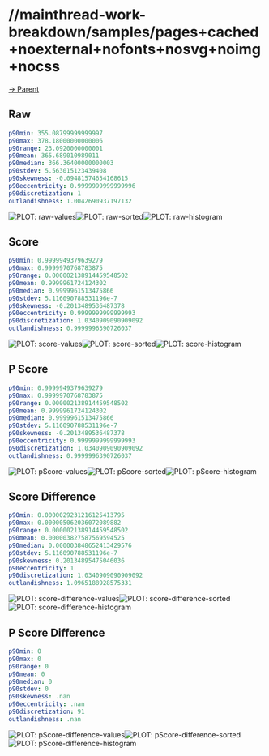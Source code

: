 
# //mainthread-work-breakdown/samples/pages+cached+noexternal+nofonts+nosvg+noimg+nocss

[→ Parent](../..)


## Raw


```yaml
p90min: 355.08799999999997
p90max: 378.18000000000006
p90range: 23.0920000000001
p90mean: 365.689010989011
p90median: 366.36400000000003
p90stdev: 5.563015123439408
p90skewness: -0.09481574654168615
p90eccentricity: 0.9999999999999996
p90discretization: 1
outlandishness: 1.0042690937197132

```

![PLOT: raw-values](./raw/values.svg)![PLOT: raw-sorted](./raw/sorted.svg)![PLOT: raw-histogram](./raw/histogram.svg)
## Score


```yaml
p90min: 0.9999949379639279
p90max: 0.9999970768783875
p90range: 0.000002138914459548502
p90mean: 0.9999961724124302
p90median: 0.9999961513475866
p90stdev: 5.116090788531196e-7
p90skewness: -0.2013489536487378
p90eccentricity: 0.9999999999999993
p90discretization: 1.0340909090909092
outlandishness: 0.9999996390726037

```

![PLOT: score-values](./score/values.svg)![PLOT: score-sorted](./score/sorted.svg)![PLOT: score-histogram](./score/histogram.svg)
## P Score


```yaml
p90min: 0.9999949379639279
p90max: 0.9999970768783875
p90range: 0.000002138914459548502
p90mean: 0.9999961724124302
p90median: 0.9999961513475866
p90stdev: 5.116090788531196e-7
p90skewness: -0.2013489536487378
p90eccentricity: 0.9999999999999993
p90discretization: 1.0340909090909092
outlandishness: 0.9999996390726037

```

![PLOT: pScore-values](./pScore/values.svg)![PLOT: pScore-sorted](./pScore/sorted.svg)![PLOT: pScore-histogram](./pScore/histogram.svg)
## Score Difference


```yaml
p90min: 0.0000029231216125413795
p90max: 0.000005062036072089882
p90range: 0.000002138914459548502
p90mean: 0.000003827587569594525
p90median: 0.000003848652413429576
p90stdev: 5.116090788531196e-7
p90skewness: 0.20134895475046036
p90eccentricity: 1
p90discretization: 1.0340909090909092
outlandishness: 1.0965188928575331

```

![PLOT: score-difference-values](./score-difference/values.svg)![PLOT: score-difference-sorted](./score-difference/sorted.svg)![PLOT: score-difference-histogram](./score-difference/histogram.svg)
## P Score Difference


```yaml
p90min: 0
p90max: 0
p90range: 0
p90mean: 0
p90median: 0
p90stdev: 0
p90skewness: .nan
p90eccentricity: .nan
p90discretization: 91
outlandishness: .nan

```

![PLOT: pScore-difference-values](./pScore-difference/values.svg)![PLOT: pScore-difference-sorted](./pScore-difference/sorted.svg)![PLOT: pScore-difference-histogram](./pScore-difference/histogram.svg)